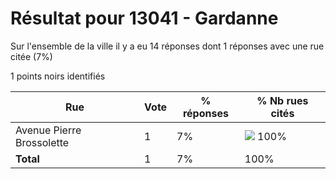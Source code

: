 # Résultat pour 13041 - Gardanne

Sur l'ensemble de la ville il y a eu 14 réponses dont 1 réponses avec une rue citée (7%)

1 points noirs identifiés

| Rue | Vote | % réponses | % Nb rues cités|
|-----|------|------------|----------------|
| Avenue Pierre Brossolette | 1 | 7% | <img src="../../img/bar_100.gif" />&nbsp;100%|
| **Total** | 1 | 7% | 100%|
